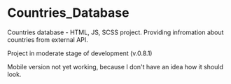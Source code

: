 # Countries_Database
Countries database - HTML, JS, SCSS project. Providing infromation about countries from external API.

Project in moderate stage of development (v.0.8.1)

Mobile version not yet working, because I don't have an idea how it should look.
